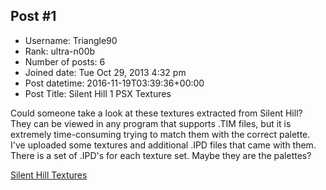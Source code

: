 ## Post #1
- Username: Triangle90
- Rank: ultra-n00b
- Number of posts: 6
- Joined date: Tue Oct 29, 2013 4:32 pm
- Post datetime: 2016-11-19T03:39:36+00:00
- Post Title: Silent Hill 1 PSX Textures

Could someone take a look at these textures extracted from Silent Hill? They can be viewed in any program that
supports .TIM files, but it is extremely time-consuming trying to match them with the correct palette. I've uploaded
some textures and additional .IPD files that came with them. There is a set of .IPD's for each texture set.
Maybe they are the palettes?

[Silent Hill Textures](https://www.mediafire.com/?p4pyzmnybcpvzd0)
